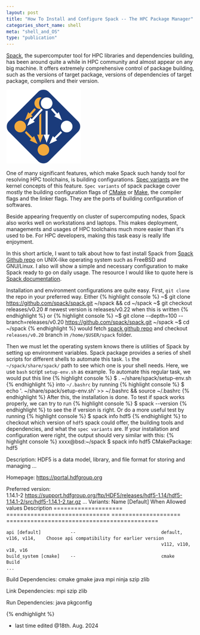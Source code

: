 ```yaml
---
layout: post
title: "How To Install and Configure Spack -- The HPC Package Manager"
categories_short_name: shell
meta: "shell_and_OS"
type: "publication"
---
```


[Spack](https://spack.io/), the supercomputer tool for HPC libraries and dependencies building, has been around quite a while in HPC community and almost appear on any big machine. It offers extremely comprehensive control of package building, such as the versions of target package, versions of dependencies of target package, compilers and their version. 

<img src="/pictures/spack.png" alt="centered image" width="200" height="auto"> 

One of many significant features, which make Spack such handy tool for resolving HPC toolchains, is building configurations. [Spec variants](https://spack.readthedocs.io/en/latest/basic_usage.html#specs-dependencies) are the kernel concepts of this feature. `Spec variants` of spack package cover mostly the building configuration flags of [CMake](https://cmake.org/) or [Make](https://en.wikipedia.org/wiki/Make_(software)), the compiler flags and the linker flags. They are the ports of building configuration of softwares.

Beside appearing frequently on cluster of supercomputing nodes, Spack also works well on workstations and laptops. This makes deployment, managements and usages of HPC toolchains much more easier than it's used to be. For HPC developers, making this task easy is really life enjoyment. 

In this short article, I want to talk about how to fast install Spack from [Spack Github repo](https://github.com/spack/spack.git) on UNIX-like operating system such as FreeBSD and GNU/Linux. I also will show a simple and necessary configuration to make Spack ready to go on daily usage. The resource I would like to quote here is [Spack documentation](https://spack.readthedocs.io/en/latest/getting_started.html#installation).

Installation and environment configurations are quite easy. First, `git clone` the repo in your preferred way. Either 
{% highlight console %}
~$ git clone https://github.com/spack/spack.git ~/spack && cd ~/spack
~$ git checkout releases/v0.20 # newest version is releases/v0.22 when this is written
{% endhighlight %}
or 
{% highlight console %}
~$ git clone --depth=100 --branch=releases/v0.20 https://github.com/spack/spack.git ~/spack
~$ cd ~/spack
{% endhighlight %}
would fetch [spack github repo](https://github.com/spack/spack) and checkout `releases/v0.20` branch in `/home/$USER/spack` folder.

Then we must let the operating system knows there is utilities of Spack by setting up environment variables. Spack package provides a series of shell scripts for different shells to automate this task. `ls` the `~/spack/share/spack/` path to see which one is your shell needs. Here, we use `bash` script `setup-env.sh` as example. To automate this regular task, we would put this line 
{% highlight console %}
$ . ~/share/spack/setup-env.sh
{% endhighlight %}
into `~/.bashrc` by running
{% highlight console %}
$ echo '. ~/share/spack/setup-env.sh' >> ~/.bashrc && source ~/.bashrc
{% endhighlight %}
After this, the installation is done. To test if spack works properly, we can try to run
{% highlight console %}
$ spack --version
{% endhighlight %}
to see the if version is right. Or do a more useful test by running 
{% highlight console %}
$ spack info hdf5 
{% endhighlight %}
to checkout which version of `hdf5` spack could offer, the building tools and dependencies, and what the `spec variants` are. If your installation and configuration were right, the output should very similar with this:
{% highlight console %}
xxxx@bsd:~/spack $ spack info hdf5
CMakePackage:   hdf5

Description:
    HDF5 is a data model, library, and file format for storing and managing
   ...

Homepage: https://portal.hdfgroup.org

Preferred version:  
    1.14.1-2         https://support.hdfgroup.org/ftp/HDF5/releases/hdf5-1.14/hdf5-1.14.1-2/src/hdf5-1.14.1-2.tar.gz
    ...
Variants:
    Name [Default]          When                              Allowed values          Description
    ====================    ==============================    ====================    ============================================

    api [default]           --                                default, v116, v114,    Choose api compatibility for earlier version
                                                              v112, v110, v18, v16    
    build_system [cmake]    --                                cmake                   Build 
    ...
Build Dependencies:
    cmake  gmake  java  mpi  ninja  szip  zlib

Link Dependencies:
    mpi  szip  zlib

Run Dependencies:
    java  pkgconfig

{% endhighlight %}

- last time edited @18th. Aug. 2024